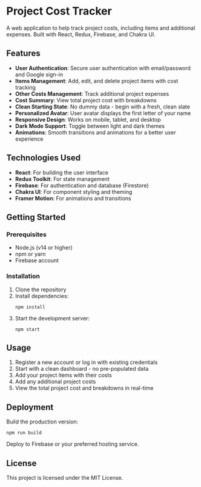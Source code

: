 # Project Cost Tracker

A web application to help track project costs, including items and additional expenses. Built with React, Redux, Firebase, and Chakra UI.

## Features

- **User Authentication**: Secure user authentication with email/password and Google sign-in
- **Items Management**: Add, edit, and delete project items with cost tracking
- **Other Costs Management**: Track additional project expenses
- **Cost Summary**: View total project cost with breakdowns
- **Clean Starting State**: No dummy data - begin with a fresh, clean slate
- **Personalized Avatar**: User avatar displays the first letter of your name
- **Responsive Design**: Works on mobile, tablet, and desktop
- **Dark Mode Support**: Toggle between light and dark themes
- **Animations**: Smooth transitions and animations for a better user experience

## Technologies Used

- **React**: For building the user interface
- **Redux Toolkit**: For state management
- **Firebase**: For authentication and database (Firestore)
- **Chakra UI**: For component styling and theming
- **Framer Motion**: For animations and transitions

## Getting Started

### Prerequisites

- Node.js (v14 or higher)
- npm or yarn
- Firebase account

### Installation

1. Clone the repository
2. Install dependencies:
   ```
   npm install
   ```
3. Start the development server:
   ```
   npm start
   ```

## Usage

1. Register a new account or log in with existing credentials
2. Start with a clean dashboard - no pre-populated data
3. Add your project items with their costs
4. Add any additional project costs
5. View the total project cost and breakdowns in real-time

## Deployment

Build the production version:
```
npm run build
```

Deploy to Firebase or your preferred hosting service.

## License

This project is licensed under the MIT License.
